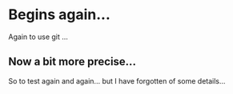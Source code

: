 # Begins again...

Again to use git ...

## Now a bit more precise...

So to test again and again... but I have forgotten of some details...